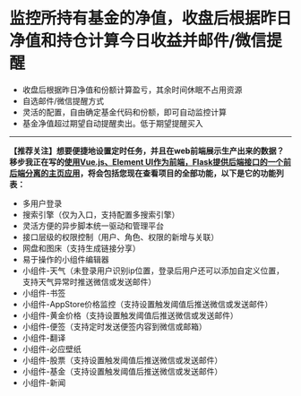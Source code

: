 # 监控所持有基金的净值，收盘后根据昨日净值和持仓计算今日收益并邮件/微信提醒
* 收盘后根据昨日净值和份额计算盈亏，其余时间休眠不占用资源
* 自选邮件/微信提醒方式
* 灵活的配置，自由确定基金代码和份额，即可自动监控计算
* 基金净值超过期望自动提醒卖出。低于期望提醒买入

<hr/>

**【推荐关注】想要便捷地设置定时任务，并且在web前端展示生产出来的数据？移步我正在写的[使用Vue.js、Element UI作为前端，Flask提供后端接口的一个前后端分离的主页应用](https://github.com/shr1213/PersonalHomepage)，将会包括您现在查看项目的全部功能，以下是它的功能列表：**
 - 多用户登录
 - 搜索引擎（仅为入口，支持配置多搜索引擎）
 - 灵活方便的异步脚本统一驱动和管理平台
 - 接口层级的权限控制（用户、角色、权限的新增与关联）
 - 网盘和图床（支持生成链接分享）
 - 易于操作的小组件编辑器
 - 小组件-天气（未登录用户识别ip位置，登录后用户还可以添加自定义位置，支持天气异常时推送微信或发送邮件）
 - 小组件-书签
 - 小组件-AppStore价格监控（支持设置触发阈值后推送微信或发送邮件）
 - 小组件-黄金价格（支持设置触发阈值后推送微信或发送邮件）
 - 小组件-便签（支持定时发送便签内容到微信或邮箱）
 - 小组件-翻译
 - 小组件-必应壁纸
 - 小组件-股票（支持设置触发阈值后推送微信或发送邮件）
 - 小组件-基金（支持设置触发阈值后推送微信或发送邮件）
 - 小组件-新闻  
